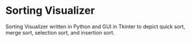 # Sorting Visualizer

Sorting Visualizer written in Python and GUI in Tkinter to depict quick sort, merge sort, selection sort, and insertion sort.
